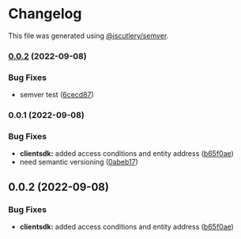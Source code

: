 # Changelog

This file was generated using [@jscutlery/semver](https://github.com/jscutlery/semver).

### [0.0.2](https://github.com/surfDB/surfDB/compare/client-sdk-0.0.1...client-sdk-0.0.2) (2022-09-08)


### Bug Fixes

* semver test ([6cecd87](https://github.com/surfDB/surfDB/commit/6cecd87a70ddf1b8eedf5ca9ed063490c922c1d3))

### 0.0.1 (2022-09-08)


### Bug Fixes

* **clientsdk:** added access conditions and entity address ([b65f0ae](https://github.com/surfDB/surfDB/commit/b65f0ae5deb670c5e8c157126650bf9a1ded0a22))
* need semantic versioning ([0abeb17](https://github.com/surfDB/surfDB/commit/0abeb171f597394bc8b73ef6b3ce50a4021eccb4))

## 0.0.2 (2022-09-08)


### Bug Fixes

* **clientsdk:** added access conditions and entity address ([b65f0ae](https://github.com/surfDB/surfDB/commit/b65f0ae5deb670c5e8c157126650bf9a1ded0a22))
